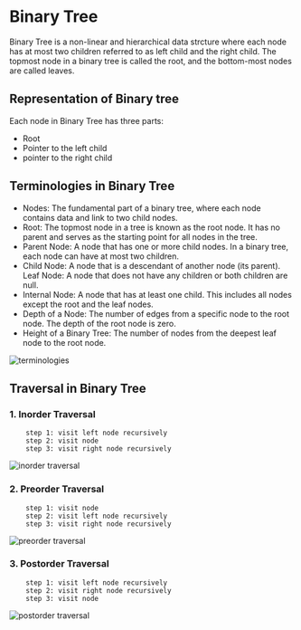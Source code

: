 # Binary Tree
Binary Tree is a non-linear and hierarchical data strcture where each node has at most two children referred to as left child and the right child. The topmost node in a binary tree is called the root, and the bottom-most nodes are called leaves.

## Representation of Binary tree
Each node in Binary Tree has three parts:

- Root 
- Pointer to the left child 
- pointer to the right child 
  
## Terminologies in Binary Tree
- Nodes: The fundamental part of a binary tree, where  each node contains data and link to two child nodes.
- Root: The topmost node in a tree is known as the root node. It has no parent and serves as the starting point for all nodes in the tree.
- Parent Node: A node that has one or more child nodes. In a binary tree, each node can have at most two children.
- Child Node: A node that is a descendant of another node (its parent).
Leaf Node: A node that does not have any children or both children are null.
- Internal Node: A node that has at least one child. This includes all nodes except the root and the leaf nodes.
- Depth of a Node: The number of edges from a specific node to the root node. The depth of the root node is zero.
- Height of a Binary Tree: The number of nodes from the deepest leaf node to the root node.

![terminologies](IMG_3841.jpg)

## Traversal in Binary Tree
### 1. Inorder Traversal
        step 1: visit left node recursively
        step 2: visit node 
        step 3: visit right node recursively
![inorder traversal](IMG_3842.jpg)

### 2. Preorder Traversal
        step 1: visit node
        step 2: visit left node recursively
        step 3: visit right node recursively
![preorder traversal](IMG_3843.jpg)

### 3. Postorder Traversal
        step 1: visit left node recursively 
        step 2: visit right node recursively
        step 3: visit node
![postorder traversal](IMG_3844.jpg)

